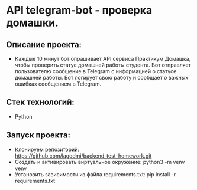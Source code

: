 # API telegram-bot - проверка домашки.
## Описание проекта:
- Каждые 10 минут бот опрашивает API сервиса Практикум Домашка, чтобы проверить статус домашней работы студента. Бот отправляет пользователю сообщение в Telegram с информацией о статусе домашней работы. Бот логирует свою работу и сообщает о важных ошибках сообщением в Telegram.
## Стек технологий:
  - Python
## Запуск проекта:
- Клонируем репозиторий:
    https://github.com/lagodmi/backend_test_homework.git
- Создать и активировать виртуальное окружение:
    python3 -m venv venv
- Установить зависимости из файла requirements.txt:
    pip install -r requirements.txt
